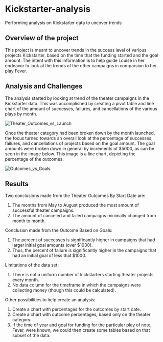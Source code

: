 # Kickstarter-analysis
Performing analysis on Kickstarter data to uncover trends

## Overview of the project
This project is meant to uncover trends in the success level of various projects Kickstarter, based on the time that the funding started and the goal amount. The intent with this information is to help guide Louise in her endeavor to look at the trends of the other campaigns in comparsion to her play Fever.

## Analysis and Challenges
The analysis started by looking at trend of the theater campaigns in the Kickstarter data. This was accomplished by creating a pivot table and line chart of the amount of successes, failures, and cancellations of the various plays by month. 

![Theater_Outcomes_vs_Launch](https://user-images.githubusercontent.com/87716330/133005933-80391064-d03c-4e92-ba0f-f9c4aa9aca7c.png)



Once the theater category had been broken down by the month launched, the focus turned towards an overall look at the percentage of successes, failures, and cancellations of projects based on the goal amount. The goal amounts were broken down in general by increments of $5000, as can be seen in the image below. This image is a line chart, depicting the percentage of the outcomes.

![Outcomes_vs_Goals](https://user-images.githubusercontent.com/87716330/133006094-31b397af-4052-4db6-8ca1-53d34958f158.png)



## Results
 Two conclusions made from the Theater Outcomes By Start Date are:
  
  1) The months from May to August produced the most amount of successful theater campaigns.
  2) The amount of canceled and failed campaigns minimally changed from month to month.


Conclusion made from the Outcome Based on Goals:
  1) The percent of successes is significantly higher in campaigns that had larger initial goal amounts (over $1000).
  2) Thus, the percent of failure is significantly higher in the campaigns that had an initial goal of less that $1000.


Limitations of the data set: 
  1) There is not a uniform number of kickstarters starting theater projects every month.
  2) No data column for the timeframe in which the campaigns were collecting money (though this could be calculated).


Other possibilities to help create an analysis:
  1) Create a chart with percentages for the outcomes by start date.
  2) Create a chart with outcome percentages, based only on the theater category.
  3) If the time of year and goal for funding for the particular play of note, Fever, were known, we could then create some tables based on that subset of the data.
